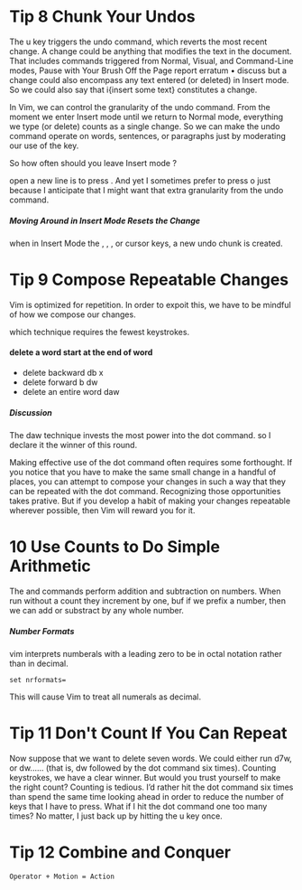 # Tip 8 Chunk Your Undos #


The u key triggers the undo command, which reverts the most recent change. A change could be anything that modifies the text in the document. That includes commands triggered from Normal, Visual, and Command-Line modes, Pause with Your Brush Off the Page report erratum • discuss but a change could also encompass any text entered (or deleted) in Insert mode. So we could also say that i{insert some text}<Esc> constitutes a change.  

In Vim, we can control the granularity of the undo command. From the moment we enter Insert mode until we return to Normal mode, everything we type (or delete) counts as a single change. So we can make the undo command operate on words, sentences, or paragraphs just by moderating our use of the <Esc> key.

So how often should you leave Insert mode ?

open a new line is to press <CR>. And yet I sometimes prefer to press <Esc>o just because I anticipate that I might want that extra granularity from the undo command.

##### Moving Around in Insert Mode Resets the Change #####

when in Insert Mode the <Up>, <Down>, <Left>, or<Right> cursor keys, a new undo chunk is created.

# Tip 9 Compose Repeatable Changes #

Vim is optimized for repetition. In order to expoit this, we have to be mindful of how we compose our changes.

which technique requires the fewest keystrokes.

#### delete a word start at the end of word ####

* delete backward db x
* delete forward b dw
* delete an entire word daw

##### Discussion #####

The daw technique invests the most power into the dot command. so I declare it the winner of this round.

Making effective use of the dot command often requires some forthought. If you notice that you have to make the same small change in a handful of places, you can attempt to compose your changes in such a way that they can be repeated with the dot command. Recognizing those opportunities takes prative. But if you develop a habit of making your changes repeatable wherever possible, then Vim will reward you for it.

# 10 Use Counts to Do Simple Arithmetic #

The <C-a> and <C-x> commands perform addition and subtraction on numbers. When run without a count they increment by one, buf if we prefix a number, then we can add or substract by any whole number.

##### Number Formats #####

vim interprets numberals with a leading zero to be in octal notation rather than in decimal. 

```vim
set nrformats=
```

This will cause Vim to treat all numerals as decimal.

# Tip 11 Don't Count If You Can Repeat #

Now suppose that we want to delete seven words. We could either run d7w, or dw...... (that is, dw followed by the dot command six times). Counting keystrokes, we have a clear winner. But would you trust yourself to make the right count?
Counting is tedious. I’d rather hit the dot command six times than spend the same time looking ahead in order to reduce the number of keys that I have to press. What if I hit the dot command one too many times? No matter, I just back up by hitting the u key once.

# Tip 12 Combine and Conquer #


```
Operator + Motion = Action
```




